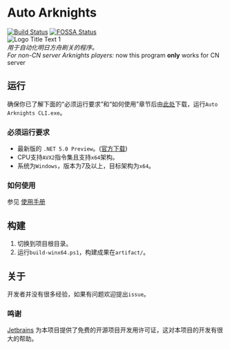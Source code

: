 # Auto Arknights

[![Build Status](https://rev-unit.visualstudio.com/Auto-Arknights/_apis/build/status/CCRcmcpe.Auto-Arknights?branchName=master)](https://rev-unit.visualstudio.com/Auto-Arknights/_build/latest?definitionId=1&branchName=master)
[![FOSSA Status](https://app.fossa.io/api/projects/git%2Bgithub.com%2FCCRcmcpe%2FAuto-Arknights.svg?type=shield)](https://app.fossa.io/projects/git%2Bgithub.com%2FCCRcmcpe%2FAuto-Arknights?ref=badge_shield)  
![](../ "Logo Title Text 1")  
*用于自动化明日方舟刷关的程序。*  
*For non-CN server Arknights players:* now this program **only** works for CN server

## 运行

确保你已了解下面的“必须运行要求”和“如何使用”章节后由[此处](https://github.com/CCRcmcpe/Auto-Arknights/releases/latest)下载，运行`Auto Arknights CLI.exe`。

### 必须运行要求

* 最新版的 `.NET 5.0 Preview`。([官方下载](https://dotnet.microsoft.com/download/dotnet-core/5.0))
* CPU支持`AVX2`指令集且支持`x64`架构。
* 系统为`Windows`，版本为7及以上，目标架构为`x64`。  

### 如何使用

参见 [使用手册](../wiki/Home)

## 构建

1. 切换到项目根目录。  
2. 运行`build-winx64.ps1`，构建成果在`artifact/`。

## 关于

开发者并没有很多经验，如果有问题欢迎提出`issue`。

### 鸣谢

[Jetbrains](https://www.jetbrains.com/) 为本项目提供了免费的开源项目开发用许可证，这对本项目的开发有很大的帮助。
